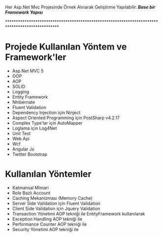 Her Asp.Net Mvc Projesinde Örnek Alınarak Geliştirme Yapılabilir.<b><i> Base bir Framework Yapısı</i></b>
<p>************************************************************************************************</p>

<h1>Projede Kullanılan Yöntem ve Framework'ler</h1>

<ul style="list-style-type:disc;">
  <li>Asp.Net MVC 5</li>
  <li>OOP</li>
  <li>AOP</li>
  <li>SOLID</li>
  <li>Logging</li>
  <li>Entity Framework</li>
  <li>Nhibernate</li>
  <li>Fluent Validation</li>
  <li>Dependency Injection için Ninject</li>
  <li>Aspect Oriented Programming için PostSharp v4.2.17</li>
  <li>Complex Type'lar için AutoMapper</li>
  <li>Loglama için Log4Net</li>
  <li>Unit Test</li>
  <li>Web Api</li>
  <li>Wcf</li>
  <li>Angular Js</li>
  <li>Twitter Bootstrap</li>
</ul>  
<h1>Kullanılan Yöntemler</h1>

<ol style="list-style-type:disc;">
  <li>Katmansal Mimari</li>
  <li>Role Bazlı Account</li>
  <li>Caching Mekanizması (Memory Cache)</li>
  <li>Server Side Validation için Fluent Validation</li>
  <li>Client Side Validation için Jquery Validation</li>
  <li>Transaction Yönetimi AOP tekniği ile EntityFramework kullanılarak</li>
  <li>Exception Handling AOP tekniği ile</li>
  <li>Performance Counter AOP tekniği ile</li>
  <li>Security Yönetimi AOP tekniği ile</li>
</ol>  
